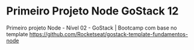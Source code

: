 # Primeiro Projeto Node GoStack 12
Primeiro projeto Node - Nível 02 - GoStack | Bootcamp
com base no template https://github.com/Rocketseat/gostack-template-fundamentos-node
